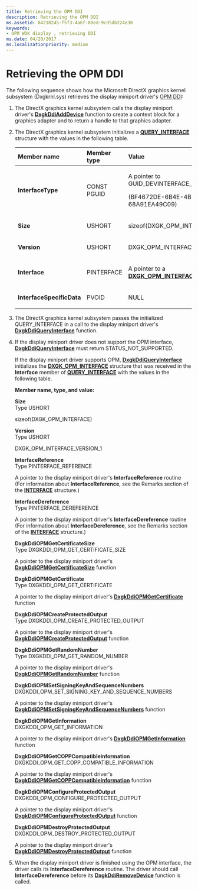 ```yaml
---
title: Retrieving the OPM DDI
description: Retrieving the OPM DDI
ms.assetid: 84218245-f5f3-4a6f-88ed-9cd5db224e30
keywords:
- OPM WDK display , retrieving DDI
ms.date: 04/20/2017
ms.localizationpriority: medium
---
```


# Retrieving the OPM DDI


The following sequence shows how the Microsoft DirectX graphics kernel subsystem (Dxgkrnl.sys) retrieves the display miniport driver's [OPM DDI](supporting-output-protection-manager.md):

1. The DirectX graphics kernel subsystem calls the display miniport driver's [**DxgkDdiAddDevice**](https://docs.microsoft.com/windows-hardware/drivers/ddi/content/dispmprt/nc-dispmprt-dxgkddi_add_device) function to create a context block for a graphics adapter and to return a handle to that graphics adapter.

2. The DirectX graphics kernel subsystem initializes a [**QUERY\_INTERFACE**](https://docs.microsoft.com/windows-hardware/drivers/ddi/content/video/ns-video-_query_interface) structure with the values in the following table.

   <table>
   <colgroup>
   <col width="33%" />
   <col width="33%" />
   <col width="33%" />
   </colgroup>
   <thead>
   <tr class="header">
   <th align="left">Member name</th>
   <th align="left">Member type</th>
   <th align="left">Value</th>
   </tr>
   </thead>
   <tbody>
   <tr class="odd">
   <td align="left"><p><strong>InterfaceType</strong></p></td>
   <td align="left"><p>CONST PGUID</p></td>
   <td align="left"><p>A pointer to GUID_DEVINTERFACE_OPM</p>
   <p>(BF4672DE-6B4E-4BE4-A325-68A91EA49C09)</p></td>
   </tr>
   <tr class="even">
   <td align="left"><p><strong>Size</strong></p></td>
   <td align="left"><p>USHORT</p></td>
   <td align="left"><p>sizeof(DXGK_OPM_INTERFACE)</p></td>
   </tr>
   <tr class="odd">
   <td align="left"><p><strong>Version</strong></p></td>
   <td align="left"><p>USHORT</p></td>
   <td align="left"><p>DXGK_OPM_INTERFACE_VERSION_1</p></td>
   </tr>
   <tr class="even">
   <td align="left"><p><strong>Interface</strong></p></td>
   <td align="left"><p>PINTERFACE</p></td>
   <td align="left"><p>A pointer to a <a href="https://docs.microsoft.com/windows-hardware/drivers/ddi/content/dispmprt/ns-dispmprt-_dxgk_opm_interface" data-raw-source="[&lt;strong&gt;DXGK_OPM_INTERFACE&lt;/strong&gt;](https://docs.microsoft.com/windows-hardware/drivers/ddi/content/dispmprt/ns-dispmprt-_dxgk_opm_interface)"><strong>DXGK_OPM_INTERFACE</strong></a> structure</p></td>
   </tr>
   <tr class="odd">
   <td align="left"><p><strong>InterfaceSpecificData</strong></p></td>
   <td align="left"><p>PVOID</p></td>
   <td align="left"><p>NULL</p></td>
   </tr>
   </tbody>
   </table>

     

3. The DirectX graphics kernel subsystem passes the initialized QUERY\_INTERFACE in a call to the display miniport driver's [**DxgkDdiQueryInterface**](https://docs.microsoft.com/windows-hardware/drivers/ddi/content/dispmprt/nc-dispmprt-dxgkddi_query_interface) function.

4. If the display miniport driver does not support the OPM interface, [**DxgkDdiQueryInterface**](https://docs.microsoft.com/windows-hardware/drivers/ddi/content/dispmprt/nc-dispmprt-dxgkddi_query_interface) must return STATUS\_NOT\_SUPPORTED.

   If the display miniport driver supports OPM, [**DxgkDdiQueryInterface**](https://docs.microsoft.com/windows-hardware/drivers/ddi/content/dispmprt/nc-dispmprt-dxgkddi_query_interface) initializes the [**DXGK\_OPM\_INTERFACE**](https://docs.microsoft.com/windows-hardware/drivers/ddi/content/dispmprt/ns-dispmprt-_dxgk_opm_interface) structure that was received in the **Interface** member of [**QUERY\_INTERFACE**](https://docs.microsoft.com/windows-hardware/drivers/ddi/content/video/ns-video-_query_interface) with the values in the following table.

   **Member name, type, and value:**

   <span id="Size"></span><span id="size"></span><span id="SIZE"></span>**Size**  
   Type USHORT

   sizeof(DXGK\_OPM\_INTERFACE)

   <span id="Version"></span><span id="version"></span><span id="VERSION"></span>**Version**  
   Type USHORT

   DXGK\_OPM\_INTERFACE\_VERSION\_1

   <span id="InterfaceReference"></span><span id="interfacereference"></span><span id="INTERFACEREFERENCE"></span>**InterfaceReference**  
   Type PINTERFACE\_REFERENCE

   A pointer to the display miniport driver's **InterfaceReference** routine (For information about **InterfaceReference**, see the Remarks section of the [**INTERFACE**](https://docs.microsoft.com/windows-hardware/drivers/ddi/content/wdm/ns-wdm-_interface) structure.)

   <span id="InterfaceDereference"></span><span id="interfacedereference"></span><span id="INTERFACEDEREFERENCE"></span>**InterfaceDereference**  
   Type PINTERFACE\_DEREFERENCE

   A pointer to the display miniport driver's **InterfaceDereference** routine (For information about **InterfaceDereference**, see the Remarks section of the [**INTERFACE**](https://docs.microsoft.com/windows-hardware/drivers/ddi/content/wdm/ns-wdm-_interface) structure.)

   <span id="DxgkDdiOPMGetCertificateSize"></span><span id="dxgkddiopmgetcertificatesize"></span><span id="DXGKDDIOPMGETCERTIFICATESIZE"></span>**DxgkDdiOPMGetCertificateSize**  
   Type DXGKDDI\_OPM\_GET\_CERTIFICATE\_SIZE

   A pointer to the display miniport driver's [**DxgkDdiOPMGetCertificateSize**](https://docs.microsoft.com/windows-hardware/drivers/ddi/content/dispmprt/nc-dispmprt-dxgkddi_opm_get_certificate_size) function

   <span id="DxgkDdiOPMGetCertificate"></span><span id="dxgkddiopmgetcertificate"></span><span id="DXGKDDIOPMGETCERTIFICATE"></span>**DxgkDdiOPMGetCertificate**  
   Type DXGKDDI\_OPM\_GET\_CERTIFICATE

   A pointer to the display miniport driver's [**DxgkDdiOPMGetCertificate**](https://docs.microsoft.com/windows-hardware/drivers/ddi/content/dispmprt/nc-dispmprt-dxgkddi_opm_get_certificate) function

   <span id="DxgkDdiOPMCreateProtectedOutput"></span><span id="dxgkddiopmcreateprotectedoutput"></span><span id="DXGKDDIOPMCREATEPROTECTEDOUTPUT"></span>**DxgkDdiOPMCreateProtectedOutput**  
   Type DXGKDDI\_OPM\_CREATE\_PROTECTED\_OUTPUT

   A pointer to the display miniport driver's [**DxgkDdiOPMCreateProtectedOutput**](https://docs.microsoft.com/windows-hardware/drivers/ddi/content/dispmprt/nc-dispmprt-dxgkddi_opm_create_protected_output) function

   <span id="DxgkDdiOPMGetRandomNumber"></span><span id="dxgkddiopmgetrandomnumber"></span><span id="DXGKDDIOPMGETRANDOMNUMBER"></span>**DxgkDdiOPMGetRandomNumber**  
   Type DXGKDDI\_OPM\_GET\_RANDOM\_NUMBER

   A pointer to the display miniport driver's [**DxgkDdiOPMGetRandomNumber**](https://docs.microsoft.com/windows-hardware/drivers/ddi/content/dispmprt/nc-dispmprt-dxgkddi_opm_get_random_number) function

   <span id="DxgkDdiOPMSetSigningKeyAndSequenceNumbers"></span><span id="dxgkddiopmsetsigningkeyandsequencenumbers"></span><span id="DXGKDDIOPMSETSIGNINGKEYANDSEQUENCENUMBERS"></span>**DxgkDdiOPMSetSigningKeyAndSequenceNumbers**  
   DXGKDDI\_OPM\_SET\_SIGNING\_KEY\_AND\_SEQUENCE\_NUMBERS

   A pointer to the display miniport driver's [**DxgkDdiOPMSetSigningKeyAndSequenceNumbers**](https://docs.microsoft.com/windows-hardware/drivers/ddi/content/dispmprt/nc-dispmprt-dxgkddi_opm_set_signing_key_and_sequence_numbers) function

   <span id="DxgkDdiOPMGetInformation"></span><span id="dxgkddiopmgetinformation"></span><span id="DXGKDDIOPMGETINFORMATION"></span>**DxgkDdiOPMGetInformation**  
   DXGKDDI\_OPM\_GET\_INFORMATION

   A pointer to the display miniport driver's [**DxgkDdiOPMGetInformation**](https://docs.microsoft.com/windows-hardware/drivers/ddi/content/dispmprt/nc-dispmprt-dxgkddi_opm_get_information) function

   <span id="DxgkDdiOPMGetCOPPCompatibleInformation"></span><span id="dxgkddiopmgetcoppcompatibleinformation"></span><span id="DXGKDDIOPMGETCOPPCOMPATIBLEINFORMATION"></span>**DxgkDdiOPMGetCOPPCompatibleInformation**  
   DXGKDDI\_OPM\_GET\_COPP\_COMPATIBLE\_INFORMATION

   A pointer to the display miniport driver's [**DxgkDdiOPMGetCOPPCompatibleInformation**](https://docs.microsoft.com/windows-hardware/drivers/ddi/content/dispmprt/nc-dispmprt-dxgkddi_opm_get_copp_compatible_information) function

   <span id="DxgkDdiOPMConfigureProtectedOutput"></span><span id="dxgkddiopmconfigureprotectedoutput"></span><span id="DXGKDDIOPMCONFIGUREPROTECTEDOUTPUT"></span>**DxgkDdiOPMConfigureProtectedOutput**  
   DXGKDDI\_OPM\_CONFIGURE\_PROTECTED\_OUTPUT

   A pointer to the display miniport driver's [**DxgkDdiOPMConfigureProtectedOutput**](https://docs.microsoft.com/windows-hardware/drivers/ddi/content/dispmprt/nc-dispmprt-dxgkddi_opm_configure_protected_output) function

   <span id="DxgkDdiOPMDestroyProtectedOutput"></span><span id="dxgkddiopmdestroyprotectedoutput"></span><span id="DXGKDDIOPMDESTROYPROTECTEDOUTPUT"></span>**DxgkDdiOPMDestroyProtectedOutput**  
   DXGKDDI\_OPM\_DESTROY\_PROTECTED\_OUTPUT

   A pointer to the display miniport driver's [**DxgkDdiOPMDestroyProtectedOutput**](https://docs.microsoft.com/windows-hardware/drivers/ddi/content/dispmprt/nc-dispmprt-dxgkddi_opm_destroy_protected_output) function

5. When the display miniport driver is finished using the OPM interface, the driver calls its **InterfaceDereference** routine. The driver should call **InterfaceDereference** before its [**DxgkDdiRemoveDevice**](https://docs.microsoft.com/windows-hardware/drivers/ddi/content/dispmprt/nc-dispmprt-dxgkddi_remove_device) function is called.

 

 





